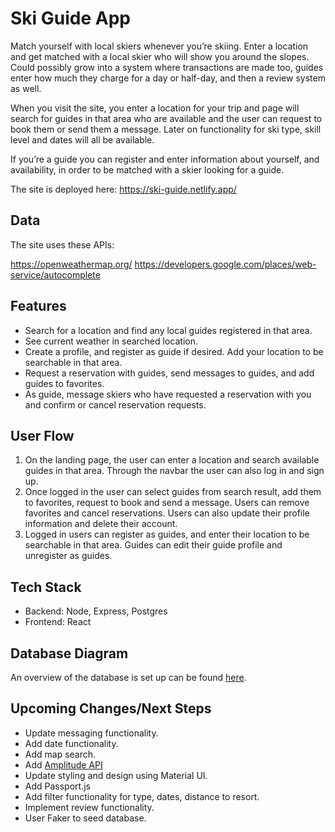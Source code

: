 # Ski Guide App
Match yourself with local skiers whenever you’re skiing. Enter a location and get matched with a local skier who will show you around the slopes. Could possibly grow into a system where transactions are made too, guides enter how much they charge for a day or half-day, and then a review system as well. 

When you visit the site, you enter a location for your trip and page will search for guides in that area who are available and the user can request to book them or send them a message. Later on functionality for ski type, skill level and dates will all be available.

If you’re a guide you can register and enter information about yourself, and availability, in order to be matched with a skier looking for a guide. 

The site is deployed here: https://ski-guide.netlify.app/

## Data
The site uses these APIs:

https://openweathermap.org/
https://developers.google.com/places/web-service/autocomplete


## Features
- Search for a location and find any local guides registered in that area. 
- See current weather in searched location.
- Create a profile, and register as guide if desired. Add your location to be
  searchable in that area.
- Request a reservation with guides, send messages to guides, and add guides to favorites.
- As guide, message skiers who have requested a reservation with you and confirm or cancel
  reservation requests.

## User Flow
1. On the landing page, the user can enter a location and search available guides in that area.
   Through the navbar the user can also log in and sign up.
2. Once logged in the user can select guides from search result, add them to favorites, request
   to book and send a message. Users can remove favorites and cancel reservations. Users can also
   update their profile information and delete their account. 
3. Logged in users can register as guides, and enter their location to be searchable in that area.
   Guides can edit their guide profile and unregister as guides. 

## Tech Stack
- Backend: Node, Express, Postgres
- Frontend: React

## Database Diagram
An overview of the database is set up can be found [here](https://dbdiagram.io/d/5f5b792610a0a51c74d4a93c).

## Upcoming Changes/Next Steps
- Update messaging functionality.
- Add date functionality.
- Add map search.
- Add [Amplitude API](https://amplitude.com/)
- Update styling and design using Material UI.
- Add Passport.js
- Add filter functionality for type, dates, distance to resort.
- Implement review functionality.
- User Faker to seed database.

